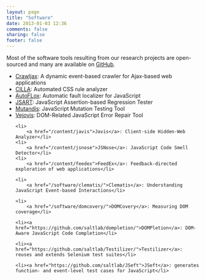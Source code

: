 ```yaml
---
layout: page
title: "Software"
date: 2013-01-03 12:36
comments: false
sharing: false
footer: false
---
```


<div>
Most of the software tools resulting from our research projects are open-sourced and many are available on <a href="https://github.com/saltlab/">GitHub</a>.</div>
	
<p>	
<ul>
	<li>
		<a href="http://crawljax.com">Crawljax</a>: A dynamic event-based crawler for Ajax-based web applications</li>
	<li>
		<a href="https://github.com/saltlab/cilla">CILLA</a>: Automated CSS rule analyzer</li>
	<li>
		<a href="http://ece.ubc.ca/~frolino/projects/autoflox/">AutoFLox</a>:&nbsp;Automatic fault localizer for JavaScript</li>
	<li>
		<a href="/content/jsart/">JSART</a>: JavaScript Assertion-based Regression Tester</li>
	<li>
		<a href="https://github.com/saltlab/mutandis/">Mutandis</a>: JavaScript Mutation Testing Tool</li>
	<li>
		<a href="http://ece.ubc.ca/~frolino/projects/vejovis/">Vejovis</a>: DOM-Related JavaScript Error Repair Tool</li>

	<li>
		<a href="/content/javis">Javis</a>: Client-side Hidden-Web Analyzer</li>	
	<li>
		<a href="/content/jsnose">JSNose</a>: JavaScript Code Smell Detector</li>	
	<li>
		<a href="/content/feedex">FeedEx</a>: Feedback-directed exploration of web applications</li>	
	
	<li>
		<a href="/software/clematis/">Clematis</a>: Understanding JavaScript Event-based Interactions</li>	 
	
	<li>
		<a href="/software/domcovery/">DOMCovery</a>: Measuring DOM coverage</li>

	<li><a href="https://github.com/saltlab/dompletion/">DOMPletion</a>: DOM-Aware JavaScript Code Completion</li>
	
	<li><a href="https://github.com/saltlab/Testilizer/">Testilizer</a>: reuses and extends Selenium test suites</li>

	<li><a href="https://github.com/saltlab/JSeft">JSeft</a>: generates function- and event-level test cases for JavaScript</li>
	

	
</ul>
</p>
